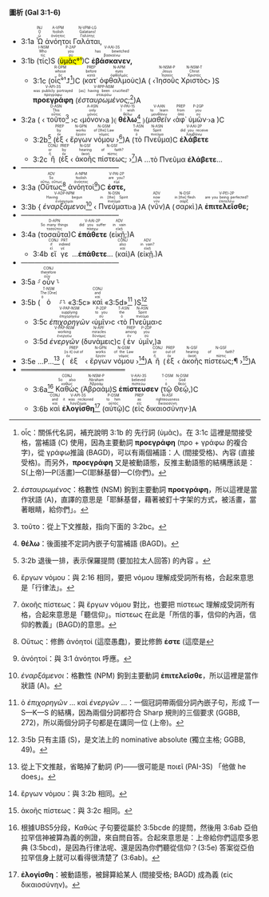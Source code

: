 #### 圖析 (Gal 3:1-6)

- <rt>3:1a</rt> <RUBY><ruby><ruby>Ὦ<rt>ὦ</rt></ruby><rt>O</rt></ruby><rt>INJ</rt></RUBY> <RUBY><ruby><ruby>ἀνόητοι<rt>ἀνόητος</rt></ruby><rt>foolish</rt></ruby><rt>A-VPM</rt></RUBY> <RUBY><ruby><ruby>Γαλάται,<rt>Γαλάτης</rt></ruby><rt>Galatians!</rt></ruby><rt>N-VPM-LG</rt></RUBY> 
- <rt>3:1b</rt> (<RUBY><ruby><ruby>τίς<rt>τίς</rt></ruby><rt>Who</rt></ruby><rt>I-NSM</rt></RUBY>)S (<RUBY><ruby><ruby><mark>ὑμᾶς°¹</mark><rt>σύ</rt></ruby><rt>you</rt></ruby><rt>P-2AP</rt></RUBY>)C <RUBY><ruby><ruby><strong>ἐβάσκανεν,</strong><rt>βασκαίνω</rt></ruby><rt>has bewitched</rt></ruby><rt>V-AAI-3S</rt></RUBY>
	- <rt>3:1c</rt> (<RUBY><ruby><ruby>οἷς°¹⮥<rt>ὅς</rt></ruby><rt>whose</rt></ruby><rt>R-DPM</rt></RUBY>[^1])C (<RUBY><ruby><ruby>κατ᾽<rt>κατά</rt></ruby><rt>before</rt></ruby><rt>PREP</rt></RUBY> <RUBY><ruby><ruby>ὀφθαλμοὺς<rt>ὀφθαλμός</rt></ruby><rt>eyes</rt></ruby><rt>N-APM</rt></RUBY>)A ( ‹<RUBY><ruby><ruby>Ἰησοῦς<rt>Ἰησοῦς</rt></ruby><rt>Jesus</rt></ruby><rt>N-NSM-P</rt></RUBY> <RUBY><ruby><ruby>Χριστὸς<rt>Χριστός</rt></ruby><rt>Christ</rt></ruby><rt>N-NSM-T</rt></RUBY>› )S <RUBY><ruby><ruby><strong>προεγράφη</strong><rt>προγράφω</rt></ruby><rt>was publicly portrayed</rt></ruby><rt>V-API-3S</rt></RUBY> (<RUBY><ruby><ruby><em>ἐσταυρωμένος;</em><rt>σταυρόω</rt></ruby><rt>[as] having been crucified?</rt></ruby><rt>V-RPP-NSM</rt></RUBY>[^2])A
- <rt>3:2a</rt> ( ‹ <RUBY><ruby><ruby>τοῦτο<rt>οὗτος</rt></ruby><rt>This</rt></ruby><rt>D-ASN</rt></RUBY>[^3] ›c ‹<RUBY><ruby><ruby>μόνον<rt>μόνος</rt></ruby><rt>only</rt></ruby><rt>A-ASN</rt></RUBY>›a )⦇ <RUBY><ruby><ruby><strong>θέλω</strong><rt>θέλω</rt></ruby><rt>I wish</rt></ruby><rt>V-PAI-1S</rt></RUBY>[^4] ⦈(<RUBY><ruby><ruby><em>μαθεῖν</em><rt>μανθάνω</rt></ruby><rt>to learn</rt></ruby><rt>V-AAN</rt></RUBY> ‹<RUBY><ruby><ruby>ἀφ᾽<rt>ἀπό</rt></ruby><rt>from</rt></ruby><rt>PREP</rt></RUBY> <RUBY><ruby><ruby>ὑμῶν·<rt>σύ</rt></ruby><rt>you</rt></ruby><rt>P-2GP</rt></RUBY>›a )C 
	- <rt>3:2b</rt>[^5] (<RUBY><ruby><ruby>ἐξ<rt>ἐκ</rt></ruby><rt>by</rt></ruby><rt>PREP</rt></RUBY> ‹ <RUBY><ruby><ruby>ἔργων<rt>ἔργον</rt></ruby><rt>works</rt></ruby><rt>N-GPN</rt></RUBY> <RUBY><ruby><ruby>νόμου<rt>νόμος</rt></ruby><rt>of [the] Law</rt></ruby><rt>N-GSM</rt></RUBY> ›[^6])A (<RUBY><ruby><ruby>τὸ<rt>ὁ</rt></ruby><rt>the</rt></ruby><rt>T-ASN</rt></RUBY> <RUBY><ruby><ruby>Πνεῦμα<rt>πνεῦμα</rt></ruby><rt>Spirit</rt></ruby><rt>N-ASN</rt></RUBY>)C <RUBY><ruby><ruby><strong>ἐλάβετε</strong><rt>λαμβάνω</rt></ruby><rt>did you receive</rt></ruby><rt>V-AAI-2P</rt></RUBY> 
	- <rt>3:2c</rt> <RUBY><ruby><ruby>ἢ<rt>ἤ</rt></ruby><rt>or</rt></ruby><rt>CONJ</rt></RUBY> (<RUBY><ruby><ruby>ἐξ<rt>ἐκ</rt></ruby><rt>by</rt></ruby><rt>PREP</rt></RUBY> ‹ <RUBY><ruby><ruby>ἀκοῆς<rt>ἀκοή</rt></ruby><rt>hearing</rt></ruby><rt>N-GSF</rt></RUBY> <RUBY><ruby><ruby>πίστεως;<rt>πίστις</rt></ruby><rt>of faith?</rt></ruby><rt>N-GSF</rt></RUBY> ›[^7])A ...τὸ Πνεῦμα **ἐλάβετε**...
- ——————————————
- <rt>3:3a</rt> (<RUBY><ruby><ruby>Οὕτως<rt>οὕτω, οὕτως</rt></ruby><rt>So</rt></ruby><rt>ADV</rt></RUBY>[^8] <RUBY><ruby><ruby>ἀνόητοί<rt>ἀνόητος</rt></ruby><rt>foolish</rt></ruby><rt>A-NPM</rt></RUBY>[^9])C <RUBY><ruby><ruby><strong>ἐστε,</strong><rt>εἰμί</rt></ruby><rt>are you?</rt></ruby><rt>V-PAI-2P</rt></RUBY> 
- <rt>3:3b</rt> { <RUBY><ruby><ruby><em>ἐναρξάμενοι</em><rt>ἐνάρχομαι</rt></ruby><rt>Having begun</rt></ruby><rt>V-ADP-NPM</rt></RUBY>[^10] ‹ <RUBY><ruby><ruby>Πνεύματι<rt>πνεῦμα</rt></ruby><rt>in [the] Spirit</rt></ruby><rt>N-DSN</rt></RUBY >›a }A (<RUBY><ruby><ruby>νῦν<rt>νῦν</rt></ruby><rt>now</rt></ruby><rt>ADV</rt></RUBY>)A (<RUBY><ruby><ruby>σαρκὶ<rt>σάρξ</rt></ruby><rt>in [the] flesh</rt></ruby><rt>N-DSF</rt></RUBY>)A <RUBY><ruby><ruby><strong>ἐπιτελεῖσθε;</strong><rt>ἐπιτελέω</rt></ruby><rt>are you being perfected?</rt></ruby><rt>V-PEI-2P</rt></RUBY>
- ——————————————
- <rt>3:4a</rt> (<RUBY><ruby><ruby>τοσαῦτα<rt>τοσοῦτος</rt></ruby><rt>So many things</rt></ruby><rt>D-APN</rt></RUBY>)C <RUBY><ruby><ruby><strong>ἐπάθετε</strong><rt>πάσχω</rt></ruby><rt>did you suffer</rt></ruby><rt>V-AAI-2P</rt></RUBY> (<RUBY><ruby><ruby>εἰκῇ;<rt>εἰκῇ</rt></ruby><rt>in vain</rt></ruby><rt>ADV</rt></RUBY>)A
	- <rt>3:4b</rt> <RUBY><ruby><ruby>εἴ<rt>εἰ</rt></ruby><rt>if</rt></ruby><rt>CONJ</rt></RUBY> <RUBY><ruby><ruby>γε<rt>γέ</rt></ruby><rt>indeed</rt></ruby><rt>PRT</rt></RUBY> ...<strong>ἐπάθετε</strong>... (<RUBY><ruby><ruby>καὶ<rt>καί</rt></ruby><rt>also</rt></ruby><rt>CONJ</rt></RUBY>)A (<RUBY><ruby><ruby>εἰκῇ.<rt>εἰκῇ</rt></ruby><rt>in vain?</rt></ruby><rt>ADV</rt></RUBY>)A
- ——————————————
- <rt>3:5a</rt> ⸉<RUBY><ruby><ruby>οὖν<rt>οὖν</rt></ruby><rt>therefore</rt></ruby><rt>CONJ</rt></RUBY>⸊
- <rt>3:5b</rt> (<RUBY><ruby><ruby>ὁ<rt>ὁ</rt></ruby><rt>The [One]</rt></ruby><rt>T-NSM</rt></RUBY> ⸉⸊ «<rt>3:5c</rt>» <RUBY><ruby><ruby>καὶ<rt>καί</rt></ruby><rt>and</rt></ruby><rt>CONJ</rt></RUBY> «<rt>3:5d</rt>»[^11] )S[^12]
	- <rt>3:5c</rt> <RUBY><ruby><ruby><em>ἐπιχορηγῶν</em><rt>ἐπιχορηγέω</rt></ruby><rt>supplying</rt></ruby><rt>V-PAP-NSM</rt></RUBY> ‹<RUBY><ruby><ruby>ὑμῖν<rt>σύ</rt></ruby><rt>to you</rt></ruby><rt>P-2DP</rt></RUBY>›c ‹<RUBY><ruby><ruby>τὸ<rt>ὁ</rt></ruby><rt>the</rt></ruby><rt>T-ASN</rt></RUBY> <RUBY><ruby><ruby>Πνεῦμα<rt>πνεῦμα</rt></ruby><rt>Spirit</rt></ruby><rt>N-ASN</rt></RUBY>›c 
	- <rt>3:5d</rt> <RUBY><ruby><ruby><em>ἐνεργῶν</em><rt>ἐνεργέω</rt></ruby><rt>working</rt></ruby><rt>V-PAP-NSM</rt></RUBY> (<RUBY><ruby><ruby>δυνάμεις<rt>δύναμις</rt></ruby><rt>miracles</rt></ruby><rt>N-APF</rt></RUBY>)c (<RUBY><ruby><ruby>ἐν<rt>ἐν</rt></ruby><rt>among</rt></ruby><rt>PREP</rt></RUBY> <RUBY><ruby><ruby>ὑμῖν,<rt>σύ</rt></ruby><rt>you</rt></ruby><rt>P-2DP</rt></RUBY>)a
- <rt>3:5e</rt> ...P...[^13] (<RUBY><ruby><ruby>ἐξ<rt>ἐκ</rt></ruby><rt>[is it] out of</rt></ruby><rt>PREP</rt></RUBY> ‹ <RUBY><ruby><ruby>ἔργων<rt>ἔργον</rt></ruby><rt>works</rt></ruby><rt>N-GPN</rt></RUBY> <RUBY><ruby><ruby>νόμου<rt>νόμος</rt></ruby><rt>of the Law</rt></ruby><rt>N-GSM</rt></RUBY> ›[^14])A <RUBY><ruby><ruby>ἢ<rt>ἤ</rt></ruby><rt>or</rt></ruby><rt>CONJ</rt></RUBY> (<RUBY><ruby><ruby>ἐξ<rt>ἐκ</rt></ruby><rt>out of</rt></ruby><rt>PREP</rt></RUBY> ‹ <RUBY><ruby><ruby>ἀκοῆς<rt>ἀκοή</rt></ruby><rt>hearing</rt></ruby><rt>N-GSF</rt></RUBY> <RUBY><ruby><ruby>πίστεως;¶<rt>πίστις</rt></ruby><rt>of faith?</rt></ruby><rt>N-GSF</rt></RUBY> ›[^15])A
- ═════════════════════
	- <rt>3:6a</rt>[^16] <RUBY><ruby><ruby>Καθὼς<rt>καθώς</rt></ruby><rt>So also</rt></ruby><rt>CONJ</rt></RUBY> (<RUBY><ruby><ruby>Ἀβραὰμ<rt>Ἀβραάμ</rt></ruby><rt>Abraham</rt></ruby><rt>N-NSM-P</rt></RUBY>)S <RUBY><ruby><ruby><strong>ἐπίστευσεν</strong><rt>πιστεύω</rt></ruby><rt>believed</rt></ruby><rt>V-AAI-3S</rt></RUBY> (<RUBY><ruby><ruby>τῷ<rt>ὁ</rt></ruby><rt>-</rt></ruby><rt>T-DSM</rt></RUBY> <RUBY><ruby><ruby>Θεῷ,<rt>θεός</rt></ruby><rt>God</rt></ruby><rt>N-DSM</rt></RUBY>)C
	- <rt>3:6b</rt> <RUBY><ruby><ruby>καὶ<rt>καί</rt></ruby><rt>and</rt></ruby><rt>CONJ</rt></RUBY> <RUBY><ruby><ruby><strong>ἐλογίσθη</strong><rt>λογίζομαι</rt></ruby><rt>it was reckoned</rt></ruby><rt>V-API-3S</rt></RUBY>[^17] (<RUBY><ruby><ruby>αὐτῷ<rt>αὐτός</rt></ruby><rt>to him</rt></ruby><rt>P-DSM</rt></RUBY>)C (<RUBY><ruby><ruby>εἰς<rt>εἰς</rt></ruby><rt>as</rt></ruby><rt>PREP</rt></RUBY> <RUBY><ruby><ruby>δικαιοσύνην·<rt>δικαιοσύνη</rt></ruby><rt>righteousness</rt></ruby><rt>N-ASF</rt></RUBY>)A


[^1]: οἷς：關係代名詞，補充說明 3:1b 的 先行詞 (ὑμᾶς)。在 3:1c 這裡是間接受格，當補語 (C) 使用，因為主要動詞 **προεγράφη** (προ + γράφω 的複合字)，從 γράφω推論 (BAGD)，可以有兩個補語：人 (間接受格)、內容 (直接受格)。而另外，**προεγράφη** 又是被動語態，反推主動語態的結構應該是：S(上帝)—P(活畫)—C(耶穌基督)—C(你們)。
[^2]: _ἐσταυρωμένος_：格數性 (NSM) 鉤到主要動詞 **προεγράφη**，所以這裡是當作狀語 (A)，直譯的意思是「耶穌基督，藉著被釘十字架的方式，被活畫，當著眼睛，給你們」。
[^3]: τοῦτο：從上下文推敲，指向下面的 3:2bc。
[^4]: **θέλω**：後面接不定詞內嵌子句當補語 (BAGD)。
[^5]: 3:2b 退後一排，表示保羅提問 (要加拉太人回答) 的內容 。
[^6]: ἔργων νόμου：與 2:16 相同，要把 νόμου 理解成受詞所有格，合起來意思是「行律法」。
[^7]: ἀκοῆς πίστεως：與 ἔργων νόμου 對比，也要把 πίστεως 理解成受詞所有格，合起來意思是「聽信仰」。πίστεως 在此是「所信的事，信仰的內涵，信仰的教義」(BAGD)的意思。
[^8]: Οὕτως：修飾 ἀνόητοί (這麼愚蠢)，要比修飾 **ἐστε** (這麼是
[^9]: ἀνόητοί：與 3:1 ἀνόητοι 呼應。
[^10]: _ἐναρξάμενοι_：格數性 (NPM) 鉤到主要動詞 **ἐπιτελεῖσθε**，所以這裡是當作狀語 (A)。
[^11]: ὁ _ἐπιχορηγῶν_ ... καὶ _ἐνεργῶν_ ...：一個冠詞帶兩個分詞內嵌子句，形成 T—S—K—S 的結構，因為兩個分詞都符合 Sharp 規則的三個要求 (GGBB, 272)，所以兩個分詞子句都是在講同一位 (上帝)。
[^12]: 3:5b 只有主語 (S)，是文法上的 nominative absolute (獨立主格; GGBB, 49)。
[^13]: 從上下文推敲，省略掉了動詞 (P)——很可能是 ποιεῖ (PAI-3S) 「他做 he does」。
[^14]: ἔργων νόμου：與 3:2b 相同。
[^15]: ἀκοῆς πίστεως：與 3:2c 相同。
[^16]: 根據UBS5分段，Καθὼς 子句要從屬於 3:5bcde 的提問，然後用 3:6ab 亞伯拉罕信神被算為義的例證，來自問自答。合起來意思是：上帝給你們這麼多恩典 (3:5bcd)，是因為行律法呢、還是因為你們聽從信仰？(3:5e) 答案從亞伯拉罕信身上就可以看得很清楚了 (3:6ab)。
[^17]: **ἐλογίσθη**：被動語態，被歸算給某人 (間接受格; BAGD) 成為義  (εἰς δικαιοσύνην)。
